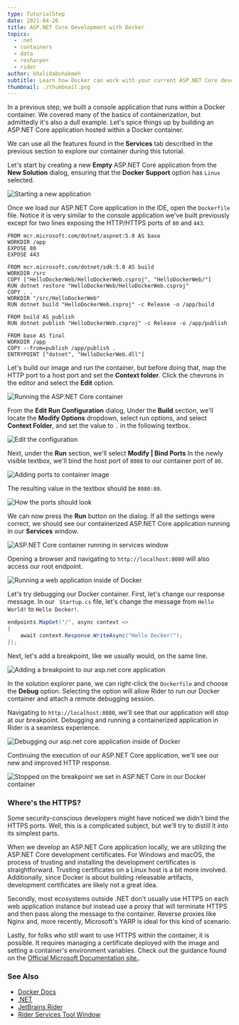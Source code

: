 ```yaml
---
type: TutorialStep
date: 2021-04-26
title: ASP.NET Core Development with Docker
topics:
  - .net
  - containers
  - data
  - resharper
  - rider
author: khalidabuhakmeh
subtitle: Learn how Docker can work with your current ASP.NET Core development process.
thumbnail: ./thumbnail.png
---
```


In a previous step, we built a console application that runs within a Docker container. We covered many of the basics of containerization, but admittedly it's also a dull example. Let's spice things up by building an ASP.NET Core application hosted within a Docker container.

We can use all the features found in the **Services** tab described in the previous section to explore our container during this tutorial.

Let's start by creating a new **Empty** ASP.NET Core application from the **New Solution** dialog, ensuring that the **Docker Support** option has `Linux` selected.

![Starting a new application](./1-starting-an-aspnet-application.png)

Once we load our ASP.NET Core application in the IDE, open the `Dockerfile` file. Notice it is very similar to the console application we've built previously except for two lines exposing the HTTP/HTTPS ports of `80` and `443`.

```
FROM mcr.microsoft.com/dotnet/aspnet:5.0 AS base
WORKDIR /app
EXPOSE 80
EXPOSE 443

FROM mcr.microsoft.com/dotnet/sdk:5.0 AS build
WORKDIR /src
COPY ["HelloDockerWeb/HelloDockerWeb.csproj", "HelloDockerWeb/"]
RUN dotnet restore "HelloDockerWeb/HelloDockerWeb.csproj"
COPY . .
WORKDIR "/src/HelloDockerWeb"
RUN dotnet build "HelloDockerWeb.csproj" -c Release -o /app/build

FROM build AS publish
RUN dotnet publish "HelloDockerWeb.csproj" -c Release -o /app/publish

FROM base AS final
WORKDIR /app
COPY --from=publish /app/publish .
ENTRYPOINT ["dotnet", "HelloDockerWeb.dll"]
```

Let's build our image and run the container, but before doing that, map the HTTP port to a host port and set the **Context folder**. Click the chevrons in the editor and select the **Edit** option.

![Running the ASP.NET Core container](./2-running-the-container.png)

From the **Edit Run Configuration** dialog, Under the **Build** section, we'll locate the **Modify Options** dropdown, select run options, and select **Context Folder**, and set the value to `.` in the following textbox.

![Edit the configuration](./3-edit-configuration.png)

Next, under the **Run** section, we'll select **Modify | Bind Ports** In the newly visible textbox, we'll bind the host port of `8080` to our container port of `80`.

![Adding ports to container image](./4-add-ports.png)

The resulting value in the textbox should be `8080:80`.

![How the ports should look](./5-final-port-look.png)

We can now press the **Run** button on the dialog. If all the settings were correct, we should see our containerized ASP.NET Core application running in our **Services** window.

![ASP.NET Core container running in services window](./6-running-in-services-window.png)

Opening a browser and navigating to `http://localhost:8080` will also access our root endpoint.

![Running a web application inside of Docker](./7-hello-world.png)

Let's try debugging our Docker container. First, let's change our response message. In our ` Startup.cs` file, let's change the message from `Hello World!` to `Hello Docker!`.

```csharp
endpoints.MapGet("/", async context =>
{
    await context.Response.WriteAsync("Hello Docker!");
});
```

Next, let's add a breakpoint, like we usually would, on the same line.

![Adding a breakpoint to our asp.net core application](./8-adding-a-breakpoint.png)

In the solution explorer pane, we can right-click the `Dockerfile` and choose the **Debug** option. Selecting the option will allow Rider to run our Docker container and attach a remote debugging session.

Navigating to `http://localhost:8080`, we'll see that our application will stop at our breakpoint. Debugging and running a containerized application in Rider is a seamless experience.

![Debugging our asp.net core application inside of Docker](./9-debug-application.png)

Continuing the execution of our ASP.NET Core application, we'll see our new and improved HTTP response.

![Stopped on the breakpoint we set in ASP.NET Core in our Docker container](./10-stopping-on-the-breakpoint.png)

### Where's the HTTPS?

Some security-conscious developers might have noticed we didn't bind the HTTPS ports. Well, this is a complicated subject, but we'll try to distill it into its simplest parts.

When we develop an ASP.NET Core application locally, we are utilizing the ASP.NET Core development certificates. For Windows and macOS, the process of trusting and installing the development certificates is straightforward. Trusting certificates on a Linux host is a bit more involved. Additionally, since Docker is about building releasable artifacts, development certificates are likely not a great idea.

Secondly, most ecosystems outside .NET don't usually use HTTPS on each web application instance but instead use a proxy that will terminate HTTPS and then pass along the message to the container. Reverse proxies like Nginx and, more recently, Microsoft's YARP is ideal for this kind of scenario.

Lastly, for folks who still want to use HTTPS within the container, it is possible. It requires managing a certificate deployed with the image and setting a container's environment variables. Check out the guidance found on the [Official Microsoft Documentation site.](https://docs.microsoft.com/en-us/dotnet/core/additional-tools/self-signed-certificates-guide#with-openssl).

### See Also

- [Docker Docs](https://docs.docker.com/)
- [.NET](https://dot.net)
- [JetBrains Rider](https://jetbrains.com/rider)
- [Rider Services Tool Window](https://www.jetbrains.com/help/rider/Services_Tool_Window.html)
